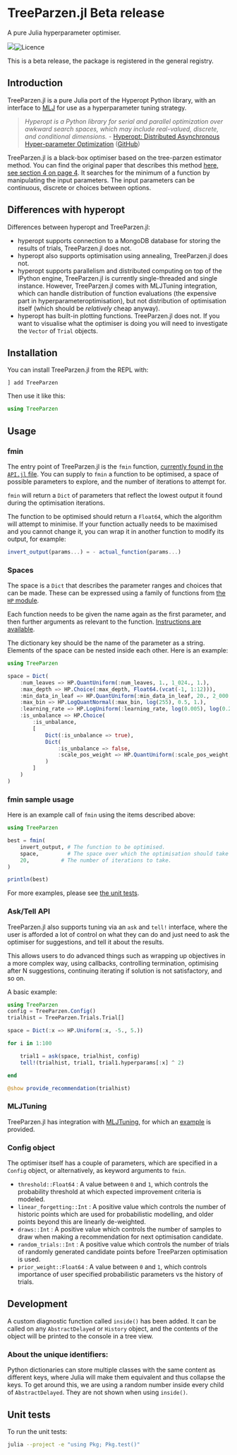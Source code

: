 # TreeParzen.jl **Beta release**

A pure Julia hyperparameter optimiser.

![](https://github.com/IQVIA-ML/TreeParzen.jl/workflows/build/badge.svg)![Licence](https://img.shields.io/badge/License-BSD%203--Clause-lime.svg?style=flat)

This is a beta release, the package is registered in the general registry.

## Introduction

TreeParzen.jl is a pure Julia port of the Hyperopt Python library, with an interface to [MLJ](https://github.com/alan-turing-institute/MLJ.jl) for use as a hyperparameter tuning strategy.

> *Hyperopt is a Python library for serial and parallel optimization over awkward search spaces, which may include real-valued, discrete, and conditional dimensions.* - [Hyperopt: Distributed Asynchronous Hyper-parameter Optimization](http://hyperopt.github.io/hyperopt) ([GitHub](https://github.com/hyperopt/hyperopt))

TreeParzen.jl is a black-box optimiser based on the tree-parzen estimator method. You can find the original paper that describes this method [here, see section 4 on page 4](https://papers.nips.cc/paper/4443-algorithms-for-hyper-parameter-optimization.pdf). It searches for the minimum of a function by manipulating the input parameters. The input parameters can be continuous, discrete or choices between options.

## Differences with hyperopt

Differences between hyperopt and TreeParzen.jl:

- hyperopt supports connection to a MongoDB database for storing the results of trials, TreeParzen.jl does not.
- hyperopt also supports optimisation using annealing, TreeParzen.jl does not.
- hyperopt supports parallelism and distributed computing on top of the IPython engine, TreeParzen.jl is currently single-threaded and single instance. However, TreeParzen.jl comes with MLJTuning integration, which can handle distribution of function evaluations (the expensive part in hyperparameteroptimisation), but not distribution of optimisation itself (which should be *relatively* cheap anyway).
- hyperopt has built-in plotting functions. TreeParzen.jl does not. If you want to visualise what the optimiser is doing you will need to investigate the `Vector` of `Trial` objects.

## Installation

You can install TreeParzen.jl from the REPL with:

```
] add TreeParzen
```

Then use it like this:

```julia
using TreeParzen
```

## Usage

### fmin

The entry point of TreeParzen.jl is the `fmin` function, [currently found in the `API.jl` file](src/API.jl#L216). You can supply to `fmin` a function to be optimised, a space of possible parameters to explore, and the number of iterations to attempt for.

`fmin` will return a `Dict` of parameters that reflect the lowest output it found during the optimisation iterations.

The function to be optimised should return a `Float64`, which the algorithm will attempt to minimise. If your function actually needs to be maximised and you cannot change it, you can wrap it in another function to modify its output, for example:

``` julia
invert_output(params...) = - actual_function(params...)
```

### Spaces

The space is a `Dict` that describes the parameter ranges and choices that can be made. These can be expressed using a family of functions from [the `HP` module](src/HP.jl).

Each function needs to be given the name again as the first parameter, and then further arguments as relevant to the function. [Instructions are available](docs/hyperparams.md).

The dictionary key should be the name of the parameter as a string. Elements of the space can be nested inside each other. Here is an example:

```julia
using TreeParzen

space = Dict(
    :num_leaves => HP.QuantUniform(:num_leaves, 1., 1_024., 1.),
    :max_depth => HP.Choice(:max_depth, Float64.(vcat(-1, 1:12))),
    :min_data_in_leaf => HP.QuantUniform(:min_data_in_leaf, 20., 2_000., 1.),
    :max_bin => HP.LogQuantNormal(:max_bin, log(255), 0.5, 1.),
    :learning_rate => HP.LogUniform(:learning_rate, log(0.005), log(0.2)),
    :is_unbalance => HP.Choice(
        :is_unbalance,
        [
            Dict(:is_unbalance => true),
            Dict(
                :is_unbalance => false,
                :scale_pos_weight => HP.QuantUniform(:scale_pos_weight, 1., 10., 1.)
            )
        ]
    )
)
```

### fmin sample usage

Here is an example call of `fmin` using the items described above:

```julia
using TreeParzen

best = fmin(
    invert_output, # The function to be optimised.
    space,         # The space over which the optimisation should take place.
    20,          # The number of iterations to take.
)

println(best)
```

For more examples, please see [the unit tests](test/fmin/points.jl).


### Ask/Tell API
TreeParzen.jl also supports tuning via an `ask` and `tell!` interface, where the user is afforded
a lot of control on what they can do and just need to ask the optimiser for suggestions, and tell
it about the results.

This allows users to do advanced things such as wrapping up objectives in
a more complex way, using callbacks, controlling termination, optimising after N suggestions,
continuing iterating if solution is not satisfactory, and so on.

A basic example:
```julia
using TreeParzen
config = TreeParzen.Config()
trialhist = TreeParzen.Trials.Trial[]

space = Dict(:x => HP.Uniform(:x, -5., 5.))

for i in 1:100

    trial1 = ask(space, trialhist, config)
    tell!(trialhist, trial1, trial1.hyperparams[:x] ^ 2)

end

@show provide_recommendation(trialhist)
```

### MLJTuning
TreeParzen.jl has integration with [MLJTuning](https://github.com/alan-turing-institute/MLJTuning.jl), for which an [example](docs/examples/simple_mlj_demo) is provided.


### Config object

The optimiser itself has a couple of parameters, which are specified in a `Config` object, or alternatively, as keyword arguments to `fmin`.

- `threshold::Float64` : A value between `0` and `1`, which controls the probability threshold at
    which expected improvement criteria is modeled.
- `linear_forgetting::Int` : A positive value which controls the number of historic points which
    are used for probabilistic modelling, and older points beyond this are linearly
    de-weighted.
- `draws::Int` : A positive value which controls the number of samples to draw when making a
    recommendation for next optimisation candidate.
- `random_trials::Int` : A positive value which controls the number of trials of randomly
    generated candidate points before TreeParzen optimisation is used.
- `prior_weight::Float64` : A value between `0` and `1`, which controls importance of user specified
    probabilistic parameters vs the history of trials.

## Development

A custom diagnostic function called `inside()` has been added. It can be called on any `AbstractDelayed` or `History` object, and the contents of the object will be printed to the console in a tree view.

### About the unique identifiers:

Python dictionaries can store multiple classes with the same content as different keys, where Julia will make them equivalent and thus collapse the keys. To get around this, we are using a random number inside every child of `AbstractDelayed`. They are not shown when using `inside()`.

## Unit tests

To run the unit tests:

```bash
julia --project -e "using Pkg; Pkg.test()"
```

